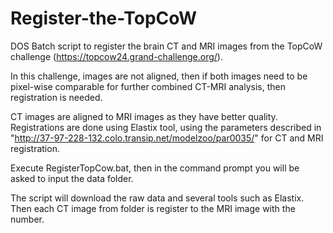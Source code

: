 # Register-the-TopCoW
DOS Batch script to register the brain CT and MRI images from the TopCoW challenge (https://topcow24.grand-challenge.org/).

In this challenge, images are not aligned, then if both images need to be pixel-wise comparable for further combined CT-MRI analysis, then registration is needed.

CT images are aligned to MRI images as they have better quality. Registrations are done using Elastix tool, using the parameters described in "http://37-97-228-132.colo.transip.net/modelzoo/par0035/" for CT and MRI registration.

Execute RegisterTopCow.bat, then in the command prompt you will be asked to input the data folder.

The script will download the raw data and several tools such as Elastix. Then each CT image from folder is register to the MRI image with the number. 


